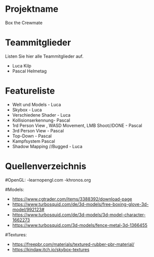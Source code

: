 # Projektname
Box the Crewmate

# Teammitglieder
Listen Sie hier alle Teammitglieder auf.
- Luca Kilp
- Pascal Helmetag

# Featureliste
- Welt und Models - Luca
- Skybox - Luca
- Verschiedene Shader - Luca
- Kollisionserkennung- Pascal
- 1rd Person View , WASD Movement, LMB Shoot//DONE - Pascal
- 3rd Person View - Pascal
- Top-Down - Pascal
- Kampfsystem Pascal
- Shadow Mapping //Bugged - Luca

# Quellenverzeichnis
#OpenGL:
-learnopengl.com
-khronos.org

#Models:
- https://www.cgtrader.com/items/3388392/download-page  
- https://www.turbosquid.com/de/3d-models/free-boxing-glove-3d-model/992123#
- https://www.turbosquid.com/de/3d-models/3d-model-character-1662273
- https://www.turbosquid.com/3d-models/fence-metal-3d-1366455

#Textures:
- https://freepbr.com/materials/textured-rubber-pbr-material/
- https://kindaw.itch.io/skybox-textures
